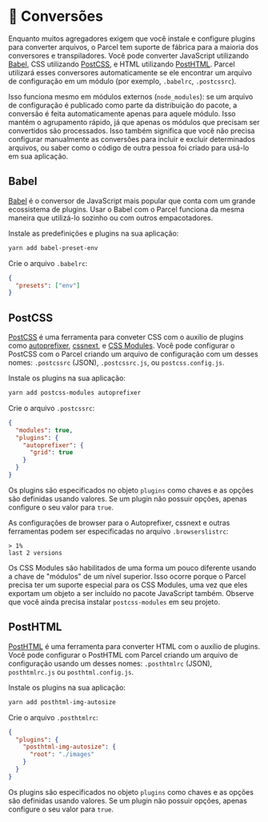 # 🐠 Conversões

Enquanto muitos agregadores exigem que você instale e configure plugins para converter arquivos, o Parcel tem suporte de fábrica para a maioria dos conversores e transpiladores. Você pode converter JavaScript utilizando [Babel](https://babeljs.io), CSS utilizando [PostCSS](http://postcss.org), e HTML utilizando [PostHTML](https://github.com/posthtml/posthtml). Parcel utilizará esses conversores automaticamente se ele encontrar um arquivo de configuração em um módulo (por exemplo, `.babelrc`, `.postcssrc`).

Isso funciona mesmo em módulos externos (`node_modules`): se um arquivo de configuração é publicado como parte da distribuição do pacote, a conversão é feita automaticamente apenas para aquele módulo. Isso mantém o agrupamento rápido, já que apenas os módulos que precisam ser convertidos são processados. Isso também significa que você não precisa configurar manualmente as conversões para incluir e excluir determinados arquivos, ou saber como o código de outra pessoa foi criado para usá-lo em sua aplicação.

## Babel

[Babel](https://babeljs.io) é o conversor de JavaScript mais popular que conta com um grande ecossistema de plugins. Usar o Babel com o Parcel funciona da mesma maneira que utilizá-lo sozinho ou com outros empacotadores.

Instale as predefinições e plugins na sua aplicação:

```bash
yarn add babel-preset-env
```

Crie o arquivo `.babelrc`:

```json
{
  "presets": ["env"]
}
```

## PostCSS

[PostCSS](http://postcss.org) é uma ferramenta para conveter CSS com o auxílio de plugins como [autoprefixer](https://github.com/postcss/autoprefixer), [cssnext](http://cssnext.io/), e [CSS Modules](https://github.com/css-modules/css-modules). Você pode configurar o PostCSS com o Parcel criando um arquivo de configuração com um desses nomes: `.postcssrc` (JSON), `.postcssrc.js`, ou `postcss.config.js`.

Instale os plugins na sua aplicação:

```bash
yarn add postcss-modules autoprefixer
```

Crie o arquivo `.postcssrc`:

```json
{
  "modules": true,
  "plugins": {
    "autoprefixer": {
      "grid": true
    }
  }
}
```

Os plugins são especificados no objeto `plugins` como chaves e as opções são definidas usando valores. Se um plugin não possuir opções, apenas configure o seu valor para `true`.

As configurações de browser para o Autoprefixer, cssnext e outras ferramentas podem ser especificadas no arquivo `.browserslistrc`:

```
> 1%
last 2 versions
```

Os CSS Modules são habilitados de uma forma um pouco diferente usando a chave de "módulos" de um nível superior. Isso ocorre porque o Parcel precisa ter um suporte especial para os CSS Modules, uma vez que eles exportam um objeto a ser incluído no pacote JavaScript também. Observe que você ainda precisa instalar `postcss-modules` em seu projeto.

## PostHTML

[PostHTML](https://github.com/posthtml/posthtml) é uma ferramenta para converter HTML com o auxílio de plugins. Você pode configurar o PostHTML com Parcel criando um arquivo de configuração usando um desses nomes: `.posthtmlrc` (JSON),` posthtmlrc.js` ou `posthtml.config.js`.

Instale os plugins na sua aplicação:

```bash
yarn add posthtml-img-autosize
```

Crie o arquivo `.posthtmlrc`:

```json
{
  "plugins": {
    "posthtml-img-autosize": {
      "root": "./images"
    }
  }
}
```

Os plugins são especificados no objeto `plugins` como chaves e as opções são definidas usando valores. Se um plugin não possuir opções, apenas configure o seu valor para `true`.